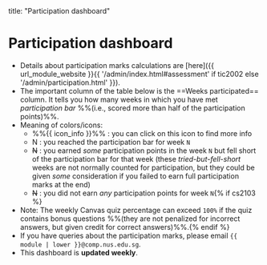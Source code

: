 <frontmatter>
title: "Participation dashboard"
</frontmatter>

<h1 class="display-4">Participation dashboard</h1>

<box>

* Details about participation marks calculations are [here]({{ url_module_website }}{{ '/admin/index.html#assessment' if tic2002 else '/admin/participation.html' }}).
* The important column of the table below is the <span class="text-monospace">==Weeks participated==</span> column. It tells you how many weeks in which you have met _participation bar_ %%(i.e., scored more than half of the participation points)%%.
* Meaning of colors/icons:
  * %%{{ icon_info }}%% : you can click on this icon to find more info
  * <span class="badge bg-success">N</span> : you reached the participation bar for week `N`
  * <span class="badge bg-warning text-dark">~~N~~</span> : you earned _some_ participation points in the week `N` but fell short of the participation bar for that week (these _tried-but-fell-short_ weeks are not normally counted for participation, but they could be given _some_ consideration if you failed to earn full participation marks at the end)
  * <span class="badge bg-danger">~~N~~</span> : you did not earn _any_ participation points for week `N`{% if cs2103 %}
* Note: The weekly Canvas quiz percentage can exceed `100%` if the quiz contains bonus questions %%(they are not penalized for incorrect answers, but given credit for correct answers)%%.{% endif %}
* If you have queries about the participation marks, please email `{{ module | lower }}@comp.nus.edu.sg`.
* This dashboard is **updated weekly**.
</box>

<include src="{{ module | lower }}/participation-table-fragment.md" />
